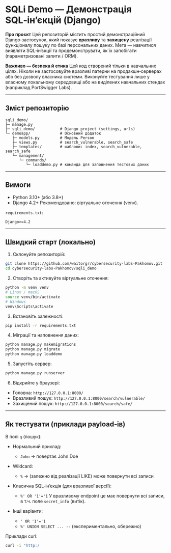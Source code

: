 # SQLi Demo — Демонстрація SQL‑ін’єкцій (Django)

**Про проєкт**
Цей репозиторій містить простий демонстраційний Django‑застосунок, який показує **вразливу** та **захищену** реалізації функціоналу пошуку по базі персональних даних. Мета — навчитися виявляти SQL‑ін’єкції та продемонструвати, як їх запобігати (параметризовані запити / ORM).

**Важливо — безпека й етика**
Цей код створений тільки в навчальних цілях. Ніколи не застосовуйте вразливі патерни на продакшн‑серверах або без дозволу власника системи. Виконуйте тестування лише у власному локальному середовищі або на виділених навчальних стендах (наприклад PortSwigger Labs).

---

## Зміст репозиторію

```
sqli_demo/
├─ manage.py
├─ sqli_demo/           # Django project (settings, urls)
└─ demoapp/             # Основний додаток
   ├─ models.py         # Модель Person
   ├─ views.py          # search_vulnerable, search_safe
   ├─ templates/        # шаблони: index, search_vulnerable, search_safe
   └─ management/
      └─ commands/
         └─ loaddemo.py # команда для заповнення тестових даних
```

---

## Вимоги

* Python 3.10+ (або 3.8+)
* Django 4.2+
  Рекомендовано: віртуальне оточення (venv).

`requirements.txt`:

```
Django>=4.2
```

---

## Швидкий старт (локально)

1. Склонуйте репозиторій:

```bash
git clone https://github.com/waitorgr/cybersecurity-labs-Pakhomov.git
cd cybersecurity-labs-Pakhomov/sqli_demo
```

2. Створіть та активуйте віртуальне оточення:

```bash
python -m venv venv
# Linux / macOS
source venv/bin/activate
# Windows
venv\Scripts\activate
```

3. Встановіть залежності:

```bash
pip install -r requirements.txt
```

4. Міграції та наповнення даних:

```bash
python manage.py makemigrations
python manage.py migrate
python manage.py loaddemo
```

5. Запустіть сервер:

```bash
python manage.py runserver
```

6. Відкрийте у браузері:

* Головна: `http://127.0.0.1:8000/`
* Вразливий пошук: `http://127.0.0.1:8000/search/vulnerable/`
* Захищений пошук: `http://127.0.0.1:8000/search/safe/`

---

## Як тестувати (приклади payload‑ів)

В полі `q` (пошук):

* Нормальний приклад:

  * `John` → повертає John Doe
* Wildcard:

  * `%` → (залежно від реалізації LIKE) може повернути всі записи
* Класична SQL‑ін’єкція (для вразливої версії):

  * `%' OR '1'='1`
    У вразливому endpoint це має повернути всі записи, в т.ч. поле `secret_info` (витік).
* Інші варіанти:

  * `' OR '1'='1`
  * `%' UNION SELECT ... --` (експериментально, обережно)

Приклади curl:

```bash
curl -i "http:/
```
